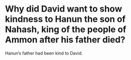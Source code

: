 # Why did David want to show kindness to Hanun the son of Nahash, king of the people of Ammon after his father died?

Hanun’s father had been kind to David.
